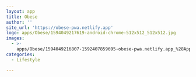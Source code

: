 ```yaml
---
layout: app
title: Obese
author: ''
site_url: 'https://obese-pwa.netlify.app'
logo: apps/Obese/1594049217619-android-chrome-512x512_512x512.jpg
images:
  - >-
    apps/Obese/1594049216807-1592407859695-obese-pwa.netlify.app_%28Appscope%29_750x1334.jpg
categories:
  - Lifestyle

---
```


